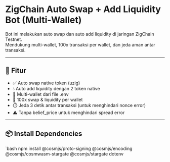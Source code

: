 # ZigChain Auto Swap + Add Liquidity Bot (Multi-Wallet)

Bot ini melakukan auto swap dan auto add liquidity di jaringan ZigChain Testnet.  
Mendukung multi-wallet, 100x transaksi per wallet, dan jeda aman antar transaksi.

---

## 🔧 Fitur
- ✅ Auto swap native token (uzig)
- 💧 Auto add liquidity dengan 2 token native
- 👥 Multi-wallet dari file .env
- 🔁 100x swap & liquidity per wallet
- ⏱️ Jeda 3 detik antar transaksi (untuk menghindari nonce error)
- ⚠️ Tanpa belief_price untuk menghindari spread error

---

## 📦 Install Dependencies

`bash
npm install @cosmjs/proto-signing @cosmjs/encoding @cosmjs/cosmwasm-stargate @cosmjs/stargate dotenv
